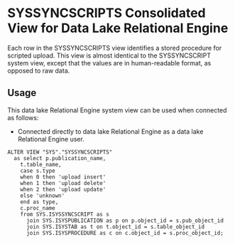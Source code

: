 <!-- loio3bea783d6c5f10148e15a1a78afbbffb -->

# SYSSYNCSCRIPTS Consolidated View for Data Lake Relational Engine

Each row in the SYSSYNCSCRIPTS view identifies a stored procedure for scripted upload. This view is almost identical to the SYSSYNCSCRIPT system view, except that the values are in human-readable format, as opposed to raw data.



<a name="loio3bea783d6c5f10148e15a1a78afbbffb__section_v1w_qbq_b4b"/>

## Usage

This data lake Relational Engine system view can be used when connected as follows:

-   Connected directly to data lake Relational Engine as a data lake Relational Engine user.



```
ALTER VIEW "SYS"."SYSSYNCSCRIPTS"
  as select p.publication_name,
    t.table_name,
    case s.type
    when 0 then 'upload insert'
    when 1 then 'upload delete'
    when 2 then 'upload update'
    else 'unknown'
    end as type,
    c.proc_name
    from SYS.ISYSSYNCSCRIPT as s
      join SYS.ISYSPUBLICATION as p on p.object_id = s.pub_object_id
      join SYS.ISYSTAB as t on t.object_id = s.table_object_id
      join SYS.ISYSPROCEDURE as c on c.object_id = s.proc_object_id;
```

